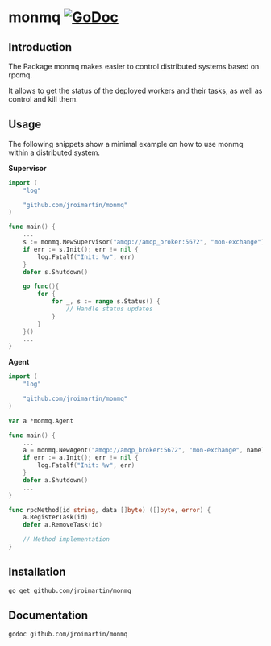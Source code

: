 # monmq [![GoDoc](https://godoc.org/github.com/jroimartin/monmq?status.svg)](https://godoc.org/github.com/jroimartin/monmq)

## Introduction

The Package monmq makes easier to control distributed systems based on rpcmq.

It allows to get the status of the deployed workers and their tasks, as well as
control and kill them.

## Usage

The following snippets show a minimal example on how to use monmq within a distributed system.

**Supervisor**

```go
import (
	"log"

	"github.com/jroimartin/monmq"
)

func main() {
	...
	s := monmq.NewSupervisor("amqp://amqp_broker:5672", "mon-exchange")
	if err := s.Init(); err != nil {
		log.Fatalf("Init: %v", err)
	}
	defer s.Shutdown()

	go func(){
		for {
			for _, s := range s.Status() {
				// Handle status updates
			}
		}
	}()
	...
}
```

**Agent**

```go
import (
	"log"

	"github.com/jroimartin/monmq"
)

var a *monmq.Agent

func main() {
	...
	a = monmq.NewAgent("amqp://amqp_broker:5672", "mon-exchange", name)
	if err := a.Init(); err != nil {
		log.Fatalf("Init: %v", err)
	}
	defer a.Shutdown()
	...
}

func rpcMethod(id string, data []byte) ([]byte, error) {
	a.RegisterTask(id)
	defer a.RemoveTask(id)

	// Method implementation
}
```

## Installation

`go get github.com/jroimartin/monmq`

## Documentation

`godoc github.com/jroimartin/monmq`

